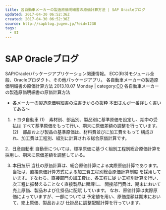 ```yaml
---
title: 各自動車メーカーの製造原価明細書の原価計算方法 | SAP Oracleブログ
updated: 2017-04-30 06:52:36Z
created: 2017-04-30 06:52:36Z
source: http://sapblog.jugem.jp/?eid=1230
tags:
  - SI
---
```


# SAP Oracleブログ

SAP/Oracle/パッケージアプリケーション関連情報。 ECC(R/3)モジュール全般、Oracleプロダクト、その他パッケージアプリ。
各自動車メーカーの製造原価明細書の原価計算方法
2013.10.07 Monday | category:[CO](http://sapblog.jugem.jp/?cid=22)
各自動車メーカーの製造原価明細書の原価計算方法

* 各メーカーの製造原価明細書の注書きからの抜粋
本田さんが一番詳しく書いてある～

1. トヨタ自動車
(1)　素材別、部品別、製品別に基準原価を設定し、期中の受払は
すべて基準原価をもって行い、期末に原価差額の調整を行っています。
(2)　部品および製品の基準原価は、材料費並びに加工費をもって
構成され、加工費は工程別、組別に計算される総合原価計算です。

2．日産自動車
自動車については、標準原価に基づく組別工程別総合原価計算を
採用し、期末に原価差額を調整している。

3. 本田技研
当社の原価計算は、総合原価計算による実際原価計算であります。
当社は、直接原価計算方式による加工費工程別総合原価計算制度
を採用しています。すなわち、直接部門の加工費は、各工程に従
い工程別計算を行い、次工程に振替えることなく直接製品に賦課し、
間接部門費は、期末において売上原価、製品および仕掛品に配賦
しています。
なお、原価計算は実際原価によっていますが、一部については
予定値を用い、原価差額は期末において、売上原価、製品および
仕掛品に調整配賦計算を行っています。